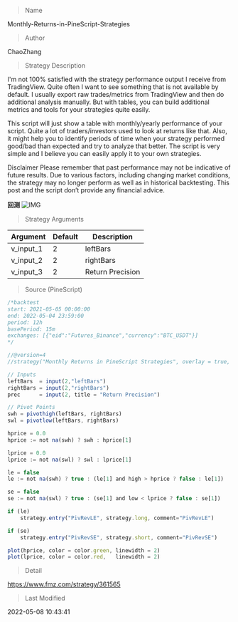
> Name

Monthly-Returns-in-PineScript-Strategies

> Author

ChaoZhang

> Strategy Description

I'm not 100% satisfied with the strategy performance output I receive from TradingView. Quite often I want to see something that is not available by default. I usually export raw trades/metrics from TradingView and then do additional analysis manually.
But with tables, you can build additional metrics and tools for your strategies quite easily.

This script will just show a table with monthly/yearly performance of your script. Quite a lot of traders/investors used to look at returns like that. Also, it might help you to identify periods of time when your strategy performed good/bad than expected and try to analyze that better.
The script is very simple and I believe you can easily apply it to your own strategies.

Disclaimer
Please remember that past performance may not be indicative of future results.
Due to various factors, including changing market conditions, the strategy may no longer perform as well as in historical backtesting.
This post and the script don’t provide any financial advice.

**回测**
 ![IMG](https://www.fmz.com/upload/asset/9905438f5790a4926c.png) 

> Strategy Arguments



|Argument|Default|Description|
|----|----|----|
|v_input_1|2|leftBars|
|v_input_2|2|rightBars|
|v_input_3|2|Return Precision|


> Source (PineScript)

``` javascript
/*backtest
start: 2021-05-05 00:00:00
end: 2022-05-04 23:59:00
period: 12h
basePeriod: 15m
exchanges: [{"eid":"Futures_Binance","currency":"BTC_USDT"}]
*/

//@version=4
//strategy("Monthly Returns in PineScript Strategies", overlay = true, default_qty_type = strategy.percent_of_equity, default_qty_value = 25, calc_on_every_tick = true, commission_type = strategy.commission.percent, commission_value = 0.1)

// Inputs 
leftBars  = input(2,"leftBars")
rightBars = input(2,"rightBars")
prec      = input(2, title = "Return Precision")

// Pivot Points 
swh = pivothigh(leftBars, rightBars)
swl = pivotlow(leftBars, rightBars)

hprice = 0.0
hprice := not na(swh) ? swh : hprice[1]

lprice = 0.0
lprice := not na(swl) ? swl : lprice[1]

le = false
le := not na(swh) ? true : (le[1] and high > hprice ? false : le[1])

se = false
se := not na(swl) ? true : (se[1] and low < lprice ? false : se[1])

if (le)
	strategy.entry("PivRevLE", strategy.long, comment="PivRevLE")

if (se)
	strategy.entry("PivRevSE", strategy.short, comment="PivRevSE")

plot(hprice, color = color.green, linewidth = 2)
plot(lprice, color = color.red,   linewidth = 2)

```

> Detail

https://www.fmz.com/strategy/361565

> Last Modified

2022-05-08 10:43:41
